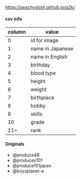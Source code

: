 https://peachysloth.github.io/a2k/

#### csv info

| column | value |
|--|--|
| 0 | id for image |
| 1 | name in Japanese |
| 2 | name in English |
| 3 | birthday |
| 4 | blood type |
| 5 | height |
| 6 | weight |
| 7 | birthplace |
| 8 | hobby |
| 9 | skills |
| 10 | grade |
| 11~ | rank |

#### Originals

* @produce48
* @producex101
* @produce101japan
* @boysplanet-a

